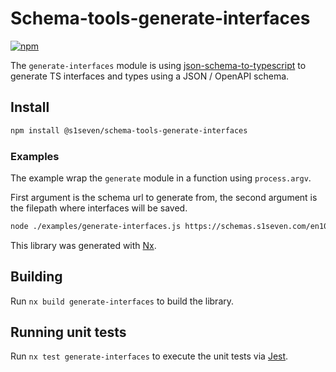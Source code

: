 # Schema-tools-generate-interfaces

[![npm][npm-image]][npm-url] 

[npm-image]: https://img.shields.io/npm/v/@s1seven/schema-tools-generate-interfaces.svg?style=flat
[npm-url]: https://npmjs.org/package/@s1seven/schema-tools-generate-interfaces

The `generate-interfaces` module is using [json-schema-to-typescript] to generate TS interfaces and types using a JSON / OpenAPI schema.

## Install

```bash
npm install @s1seven/schema-tools-generate-interfaces
```

### Examples

The example wrap the `generate` module in a function using `process.argv`.

First argument is the schema url to generate from, the second argument is the filepath where interfaces will be saved.

```bash
node ./examples/generate-interfaces.js https://schemas.s1seven.com/en10168-schemas/v0.0.2/schema.json ./certificate.ts
```

[json-schema-to-typescript]: https://www.npmjs.com/package/json-schema-to-typescript


This library was generated with [Nx](https://nx.dev).

## Building

Run `nx build generate-interfaces` to build the library.

## Running unit tests

Run `nx test generate-interfaces` to execute the unit tests via [Jest](https://jestjs.io).
